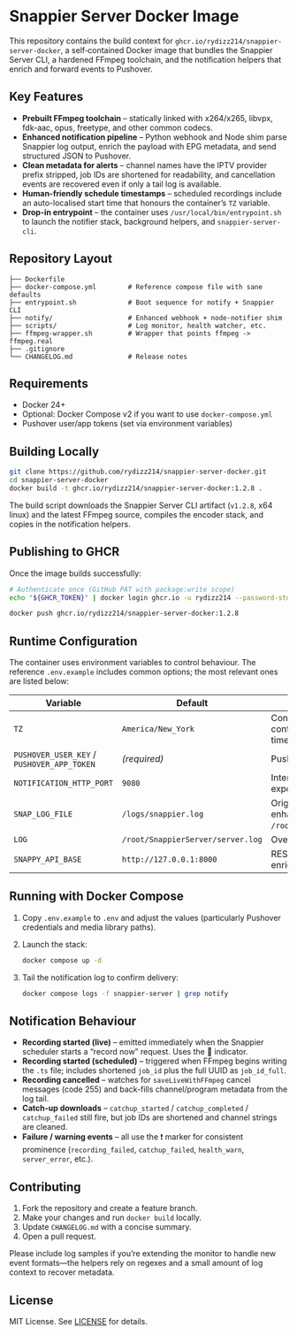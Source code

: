 # Snappier Server Docker Image

This repository contains the build context for `ghcr.io/rydizz214/snappier-server-docker`, a self‑contained Docker image that bundles the Snappier Server CLI, a hardened FFmpeg toolchain, and the notification helpers that enrich and forward events to Pushover.

## Key Features

- **Prebuilt FFmpeg toolchain** – statically linked with x264/x265, libvpx, fdk-aac, opus, freetype, and other common codecs.
- **Enhanced notification pipeline** – Python webhook and Node shim parse Snappier log output, enrich the payload with EPG metadata, and send structured JSON to Pushover.
- **Clean metadata for alerts** – channel names have the IPTV provider prefix stripped, job IDs are shortened for readability, and cancellation events are recovered even if only a tail log is available.
- **Human-friendly schedule timestamps** – scheduled recordings include an auto-localised start time that honours the container’s `TZ` variable.
- **Drop-in entrypoint** – the container uses `/usr/local/bin/entrypoint.sh` to launch the notifier stack, background helpers, and `snappier-server-cli`.

## Repository Layout

```
├── Dockerfile
├── docker-compose.yml        # Reference compose file with sane defaults
├── entrypoint.sh             # Boot sequence for notify + Snappier CLI
├── notify/                   # Enhanced webhook + node-notifier shim
├── scripts/                  # Log monitor, health watcher, etc.
├── ffmpeg-wrapper.sh         # Wrapper that points ffmpeg -> ffmpeg.real
├── .gitignore
└── CHANGELOG.md              # Release notes
```

## Requirements

- Docker 24+
- Optional: Docker Compose v2 if you want to use `docker-compose.yml`
- Pushover user/app tokens (set via environment variables)

## Building Locally

```bash
git clone https://github.com/rydizz214/snappier-server-docker.git
cd snappier-server-docker
docker build -t ghcr.io/rydizz214/snappier-server-docker:1.2.8 .
```

The build script downloads the Snappier Server CLI artifact (`v1.2.8`, x64 linux) and the latest FFmpeg source, compiles the encoder stack, and copies in the notification helpers.

## Publishing to GHCR

Once the image builds successfully:

```bash
# Authenticate once (GitHub PAT with package:write scope)
echo "${GHCR_TOKEN}" | docker login ghcr.io -u rydizz214 --password-stdin

docker push ghcr.io/rydizz214/snappier-server-docker:1.2.8
```

## Runtime Configuration

The container uses environment variables to control behaviour. The reference `.env.example` includes common options; the most relevant ones are listed below:

| Variable | Default | Description |
|----------|---------|-------------|
| `TZ` | `America/New_York` | Controls timezone for the container and notification timestamps. |
| `PUSHOVER_USER_KEY` / `PUSHOVER_APP_TOKEN` | _(required)_ | Pushover credentials for alerts. |
| `NOTIFICATION_HTTP_PORT` | `9080` | Internal webhook port (not exposed by default). |
| `SNAP_LOG_FILE` | `/logs/snappier.log` | Original Snappier log path; the enhanced log monitor now tails `/root/SnappierServer/server.log`. |
| `LOG` | `/root/SnappierServer/server.log` | Overrides the log monitor target. |
| `SNAPPY_API_BASE` | `http://127.0.0.1:8000` | REST endpoint for EPG enrichment. |

## Running with Docker Compose

1. Copy `.env.example` to `.env` and adjust the values (particularly Pushover credentials and media library paths).
2. Launch the stack:

   ```bash
   docker compose up -d
   ```

3. Tail the notification log to confirm delivery:

   ```bash
   docker compose logs -f snappier-server | grep notify
   ```

## Notification Behaviour

- **Recording started (live)** – emitted immediately when the Snappier scheduler starts a “record now” request. Uses the 🔴 indicator.
- **Recording started (scheduled)** – triggered when FFmpeg begins writing the `.ts` file; includes shortened `job_id` plus the full UUID as `job_id_full`.
- **Recording cancelled** – watches for `saveLiveWithFFmpeg` cancel messages (code 255) and back-fills channel/program metadata from the log tail.
- **Catch-up downloads** – `catchup_started` / `catchup_completed` / `catchup_failed` still fire, but job IDs are shortened and channel strings are cleaned.
- **Failure / warning events** – all use the ❗ marker for consistent prominence (`recording_failed`, `catchup_failed`, `health_warn`, `server_error`, etc.).

## Contributing

1. Fork the repository and create a feature branch.
2. Make your changes and run `docker build` locally.
3. Update `CHANGELOG.md` with a concise summary.
4. Open a pull request.

Please include log samples if you’re extending the monitor to handle new event formats—the helpers rely on regexes and a small amount of log context to recover metadata.

## License

MIT License. See [LICENSE](LICENSE) for details.

